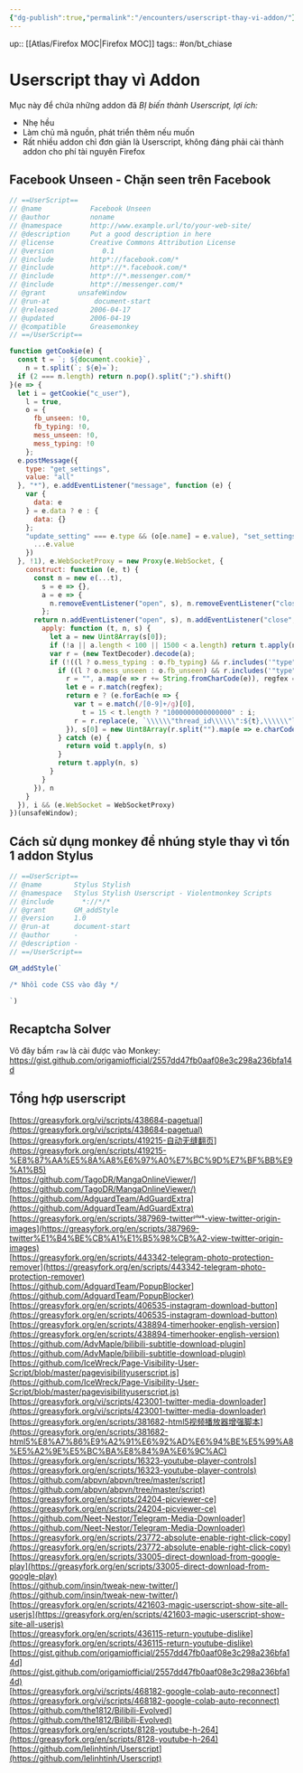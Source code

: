 ```yaml
---
{"dg-publish":true,"permalink":"/encounters/userscript-thay-vi-addon/"}
---
```


up:: [[Atlas/Firefox MOC\|Firefox MOC]]
tags:: #on/bt_chiase 

# Userscript thay vì Addon
Mục này để chứa những addon đã *BỊ biến thành Userscript, lợi ích:*  
- Nhẹ hều
- Làm chủ mã nguồn, phát triển thêm nếu muốn
- Rất nhiều addon chỉ đơn giản là Userscript, không đáng phải cài thành addon cho phí tài nguyên Firefox

## Facebook Unseen - Chặn seen trên Facebook
```javaScript
// ==UserScript==
// @name            Facebook Unseen
// @author          noname
// @namespace       http://www.example.url/to/your-web-site/
// @description     Put a good description in here
// @license         Creative Commons Attribution License
// @version            0.1
// @include         http*://facebook.com/*
// @include         http*://*.facebook.com/*
// @include         http*://*.messenger.com/*
// @include         http*://messenger.com/*
// @grant        unsafeWindow
// @run-at           document-start
// @released        2006-04-17
// @updated         2006-04-19
// @compatible      Greasemonkey
// ==/UserScript==

function getCookie(e) {
  const t = `; ${document.cookie}`,
    n = t.split(`; ${e}=`);
  if (2 === n.length) return n.pop().split(";").shift()
}(e => {
  let i = getCookie("c_user"),
    l = true,
    o = {
      fb_unseen: !0,
      fb_typing: !0,
      mess_unseen: !0,
      mess_typing: !0
    };
  e.postMessage({
    type: "get_settings",
    value: "all"
  }, "*"), e.addEventListener("message", function (e) {
    var {
      data: e
    } = e.data ? e : {
      data: {}
    };
    "update_setting" === e.type && (o[e.name] = e.value), "set_settings_all" === e.type && (o = {
      ...e.value
    })
  }, !1), e.WebSocketProxy = new Proxy(e.WebSocket, {
    construct: function (e, t) {
      const n = new e(...t),
        s = e => {},
        a = e => {
          n.removeEventListener("open", s), n.removeEventListener("close", a)
        };
      return n.addEventListener("open", s), n.addEventListener("close", a), n.send = new Proxy(n.send, {
        apply: function (t, n, s) {
          let a = new Uint8Array(s[0]);
          if (!a || a.length < 100 || 1500 < a.length) return t.apply(n, s);
          var r = (new TextDecoder).decode(a);
          if (!((l ? o.mess_typing : o.fb_typing) && r.includes('"type":4') && r.includes('\\"label\\":\\"3\\"') && r.includes("is_typing"))) {
            if ((l ? o.mess_unseen : o.fb_unseen) && r.includes('"type":3') && r.includes('\\"label\\":\\"21\\"') && !r.includes('\\"label\\":\\"46\\"') && r.includes("last_read_watermark_ts")) try {
              r = "", a.map(e => r += String.fromCharCode(e)), regfex = /\\\\\\"thread_id\\\\\\"\:[0-9]+,\\\\\\"last_read/g;
              let e = r.match(regfex);
              return e ? (e.forEach(e => {
                var t = e.match(/[0-9]+/g)[0],
                  t = 15 < t.length ? "1000000000000000" : i;
                r = r.replace(e, `\\\\\\"thread_id\\\\\\":${t},\\\\\\"last_read`)
              }), s[0] = new Uint8Array(r.split("").map(e => e.charCodeAt(0))), t.apply(n, s)) : t.apply(n, s)
            } catch (e) {
              return void t.apply(n, s)
            }
            return t.apply(n, s)
          }
        }
      }), n
    }
  }), i && (e.WebSocket = WebSocketProxy)
})(unsafeWindow);
```

## Cách sử dụng monkey để nhúng style thay vì tốn 1 addon Stylus

```javaScript
// ==UserScript==
// @name        Stylus Stylish
// @namespace   Stylus Stylish Userscript - Violentmonkey Scripts
// @include       *://*/*
// @grant       GM_addStyle
// @version     1.0
// @run-at      document-start
// @author      -
// @description -
// ==/UserScript==

GM_addStyle(`

/* Nhồi code CSS vào đây */

`)
```

## Recaptcha Solver
Vô đây bấm `raw` là cài được vào Monkey:  https://gist.github.com/origamiofficial/2557dd47fb0aaf08e3c298a236bfa14d

## Tổng hợp userscript 
[https://greasyfork.org/vi/scripts/438684-pagetual](https://greasyfork.org/vi/scripts/438684-pagetual)  
[https://greasyfork.org/en/scripts/419215-自动无缝翻页](https://greasyfork.org/en/scripts/419215-%E8%87%AA%E5%8A%A8%E6%97%A0%E7%BC%9D%E7%BF%BB%E9%A1%B5)  
[https://github.com/TagoDR/MangaOnlineViewer/](https://github.com/TagoDR/MangaOnlineViewer/)  
[https://github.com/AdguardTeam/AdGuardExtra](https://github.com/AdguardTeam/AdGuardExtra)  
[https://greasyfork.org/en/scripts/387969-twitterᴾˡᵘˢ-view-twitter-origin-images](https://greasyfork.org/en/scripts/387969-twitter%E1%B4%BE%CB%A1%E1%B5%98%CB%A2-view-twitter-origin-images)  
[https://greasyfork.org/en/scripts/443342-telegram-photo-protection-remover](https://greasyfork.org/en/scripts/443342-telegram-photo-protection-remover)  
[https://github.com/AdguardTeam/PopupBlocker](https://github.com/AdguardTeam/PopupBlocker)  
[https://greasyfork.org/en/scripts/406535-instagram-download-button](https://greasyfork.org/en/scripts/406535-instagram-download-button)  
[https://greasyfork.org/en/scripts/438894-timerhooker-english-version](https://greasyfork.org/en/scripts/438894-timerhooker-english-version)  
[https://github.com/AdvMaple/bilibili-subtitle-download-plugin](https://github.com/AdvMaple/bilibili-subtitle-download-plugin)  
[https://github.com/IceWreck/Page-Visibility-User-Script/blob/master/pagevisibilityuserscript.js](https://github.com/IceWreck/Page-Visibility-User-Script/blob/master/pagevisibilityuserscript.js)  
[https://greasyfork.org/vi/scripts/423001-twitter-media-downloader](https://greasyfork.org/vi/scripts/423001-twitter-media-downloader)  
[https://greasyfork.org/en/scripts/381682-html5视频播放器增强脚本](https://greasyfork.org/en/scripts/381682-html5%E8%A7%86%E9%A2%91%E6%92%AD%E6%94%BE%E5%99%A8%E5%A2%9E%E5%BC%BA%E8%84%9A%E6%9C%AC)  
[https://greasyfork.org/en/scripts/16323-youtube-player-controls](https://greasyfork.org/en/scripts/16323-youtube-player-controls)  
[https://github.com/abpvn/abpvn/tree/master/script](https://github.com/abpvn/abpvn/tree/master/script)  
[https://greasyfork.org/en/scripts/24204-picviewer-ce](https://greasyfork.org/en/scripts/24204-picviewer-ce)  
[https://github.com/Neet-Nestor/Telegram-Media-Downloader](https://github.com/Neet-Nestor/Telegram-Media-Downloader)  
[https://greasyfork.org/en/scripts/23772-absolute-enable-right-click-copy](https://greasyfork.org/en/scripts/23772-absolute-enable-right-click-copy)  
[https://greasyfork.org/en/scripts/33005-direct-download-from-google-play](https://greasyfork.org/en/scripts/33005-direct-download-from-google-play)  
[https://github.com/insin/tweak-new-twitter/](https://github.com/insin/tweak-new-twitter/)  
[https://greasyfork.org/en/scripts/421603-magic-userscript-show-site-all-userjs](https://greasyfork.org/en/scripts/421603-magic-userscript-show-site-all-userjs)  
[https://greasyfork.org/en/scripts/436115-return-youtube-dislike](https://greasyfork.org/en/scripts/436115-return-youtube-dislike)  
[https://gist.github.com/origamiofficial/2557dd47fb0aaf08e3c298a236bfa14d](https://gist.github.com/origamiofficial/2557dd47fb0aaf08e3c298a236bfa14d)  
[https://greasyfork.org/vi/scripts/468182-google-colab-auto-reconnect](https://greasyfork.org/vi/scripts/468182-google-colab-auto-reconnect)  
[https://github.com/the1812/Bilibili-Evolved](https://github.com/the1812/Bilibili-Evolved)  
[https://greasyfork.org/en/scripts/8128-youtube-h-264](https://greasyfork.org/en/scripts/8128-youtube-h-264)  
[https://github.com/lelinhtinh/Userscript](https://github.com/lelinhtinh/Userscript)